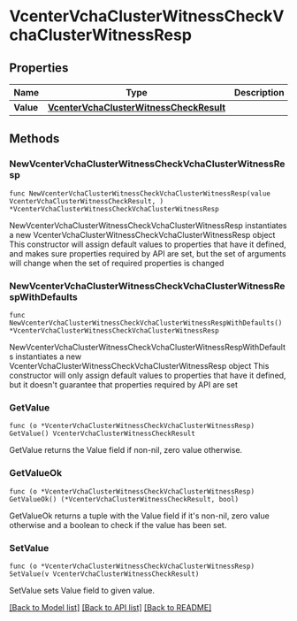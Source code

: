 # VcenterVchaClusterWitnessCheckVchaClusterWitnessResp

## Properties

Name | Type | Description | Notes
------------ | ------------- | ------------- | -------------
**Value** | [**VcenterVchaClusterWitnessCheckResult**](VcenterVchaClusterWitnessCheckResult.md) |  | 

## Methods

### NewVcenterVchaClusterWitnessCheckVchaClusterWitnessResp

`func NewVcenterVchaClusterWitnessCheckVchaClusterWitnessResp(value VcenterVchaClusterWitnessCheckResult, ) *VcenterVchaClusterWitnessCheckVchaClusterWitnessResp`

NewVcenterVchaClusterWitnessCheckVchaClusterWitnessResp instantiates a new VcenterVchaClusterWitnessCheckVchaClusterWitnessResp object
This constructor will assign default values to properties that have it defined,
and makes sure properties required by API are set, but the set of arguments
will change when the set of required properties is changed

### NewVcenterVchaClusterWitnessCheckVchaClusterWitnessRespWithDefaults

`func NewVcenterVchaClusterWitnessCheckVchaClusterWitnessRespWithDefaults() *VcenterVchaClusterWitnessCheckVchaClusterWitnessResp`

NewVcenterVchaClusterWitnessCheckVchaClusterWitnessRespWithDefaults instantiates a new VcenterVchaClusterWitnessCheckVchaClusterWitnessResp object
This constructor will only assign default values to properties that have it defined,
but it doesn't guarantee that properties required by API are set

### GetValue

`func (o *VcenterVchaClusterWitnessCheckVchaClusterWitnessResp) GetValue() VcenterVchaClusterWitnessCheckResult`

GetValue returns the Value field if non-nil, zero value otherwise.

### GetValueOk

`func (o *VcenterVchaClusterWitnessCheckVchaClusterWitnessResp) GetValueOk() (*VcenterVchaClusterWitnessCheckResult, bool)`

GetValueOk returns a tuple with the Value field if it's non-nil, zero value otherwise
and a boolean to check if the value has been set.

### SetValue

`func (o *VcenterVchaClusterWitnessCheckVchaClusterWitnessResp) SetValue(v VcenterVchaClusterWitnessCheckResult)`

SetValue sets Value field to given value.



[[Back to Model list]](../README.md#documentation-for-models) [[Back to API list]](../README.md#documentation-for-api-endpoints) [[Back to README]](../README.md)


